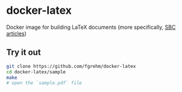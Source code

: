 # docker-latex

Docker image for building LaTeX documents (more specifically, [SBC articles](http://www.sbc.org.br/index.php?option=com_jdownloads&Itemid=195&task=view.download&cid=38))

## Try it out

```sh
git clone https://github.com/fgrehm/docker-latex
cd docker-latex/sample
make
# open the `sample.pdf` file
```
